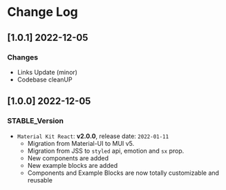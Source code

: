 # Change Log

## [1.0.1] 2022-12-05
### Changes

- Links Update (minor)
- Codebase cleanUP

## [1.0.0] 2022-12-05
### STABLE_Version

- `Material Kit React`: **v2.0.0**, release date: `2022-01-11` 
  - Migration from Material-UI to MUI v5.
  - Migration from JSS to `styled` api, emotion and `sx` prop.
  - New components are added
  - New example blocks are added
  - Components and Example Blocks are now totally customizable and reusable

